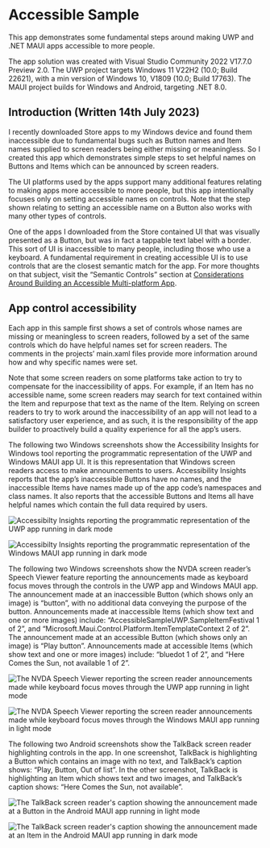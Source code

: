 # Accessible Sample

This app demonstrates some fundamental steps around making UWP and .NET MAUI apps accessible to more people.

The app solution was created with Visual Studio Community 2022 V17.7.0 Preview 2.0. The UWP project targets Windows 11 V22H2 (10.0; Build 22621), with a min version of Windows 10, V1809 (10.0; Build 17763). The MAUI project builds for Windows and Android, targeting .NET 8.0.

## Introduction (Written 14th July 2023)

I recently downloaded Store apps to my Windows device and found them inaccessible due to fundamental bugs such as Button names and Item names supplied to screen readers being either missing or meaningless. So I created this app which demonstrates simple steps to set helpful names on Buttons and Items which can be announced by screen readers. 

The UI platforms used by the apps support many additional features relating to making apps more accessible to more people, but this app intentionally focuses only on setting accessible names on controls. Note that the step shown relating to setting an accessible name on a Button also works with many other types of controls.

One of the apps I downloaded from the Store contained UI that was visually presented as a Button, but was in fact a tappable text label with a border. This sort of UI is inaccessible to many people, including those who use a keyboard. A fundamental requirement in creating accessible UI is to use controls that are the closest semantic match for the app. For more thoughts on that subject, visit the “Semantic Controls” section at [Considerations Around Building an Accessible Multi-platform App](https://www.linkedin.com/pulse/considerations-around-building-accessible-app-guy-barker).

## App control accessibility

Each app in this sample first shows a set of controls whose names are missing or meaningless to screen readers, followed by a set of the same controls which do have helpful names set for screen readers. The comments in the projects’ main.xaml files provide more information around how and why specific names were set. 

Note that some screen readers on some platforms take action to try to compensate for the inaccessibility of apps. For example, if an Item has no accessible name, some screen readers may search for text contained within the Item and repurpose that text as the name of the Item. Relying on screen readers to try to work around the inaccessibility of an app will not lead to a satisfactory user experience, and as such, it is the responsibility of the app builder to proactively build a quality experience for all the app’s users.

The following two Windows screenshots show the Accessibility Insights for Windows tool reporting the programmatic representation of the UWP and Windows MAUI app UI. It is this representation that Windows screen readers access to make announcements to users. Accessibility Insights reports that the app’s inaccessible Buttons have no names, and the inaccessible Items have names made up of the app code’s namespaces and class names. It also reports that the accessible Buttons and Items all have helpful names which contain the full data required by users. 

![Accessibilty Insights reporting the programmatic representation of the UWP app running in dark mode](/Screenshots/SampleAppUWP_A11yInsights.png)

![Accessibilty Insights reporting the programmatic representation of the Windows MAUI app running in dark mode](/Screenshots/SampleAppMAUI_A11yInsights.png)

The following two Windows screenshots show the NVDA screen reader’s Speech Viewer feature reporting the announcements made as keyboard focus moves through the controls in the UWP app and Windows MAUI app. The announcement made at an inaccessible Button (which shows only an image) is “button”, with no additional data conveying the purpose of the button. Announcements made at inaccessible Items (which show text and one or more images) include: “AccessibleSampleUWP.SampleItemFestival 1 of 2”, and “Microsoft.Maui.Control.Platform.ItemTemplateContext 2 of 2”. The announcement made at an accessible Button (which shows only an image) is “Play button”. Announcements made at accessible Items (which show text and one or more images) include: “bluedot 1 of 2”, and “Here Comes the Sun, not available 1 of 2”.

![The NVDA Speech Viewer reporting the screen reader announcements made while keyboard focus moves through the UWP app running in light mode](/Screenshots/SampleAppUWP_NVDA.png)

![The NVDA Speech Viewer reporting the screen reader announcements made while keyboard focus moves through the Windows MAUI app running in light mode](/Screenshots/SampleAppMAUI_NVDA.png)

The following two Android screenshots show the TalkBack screen reader highlighting controls in the app. In one screenshot, TalkBack is highlighting a Button which contains an image with no text, and TalkBack’s caption shows: “Play, Button, Out of list”. In the other screenshot, TalkBack is highlighting an Item which shows text and two images, and TalkBack’s caption shows: “Here Comes the Sun, not available”.

![The TalkBack screen reader's caption showing the announcement made at a Button in the Android MAUI app running in light mode](/Screenshots/SampleAppAndroid_TalkBack_Light.jpg)

![The TalkBack screen reader's caption showing the announcement made at an Item in the Android MAUI app running in dark  mode](/Screenshots/SampleAppAndroid_TalkBack_Dark.jpg)
